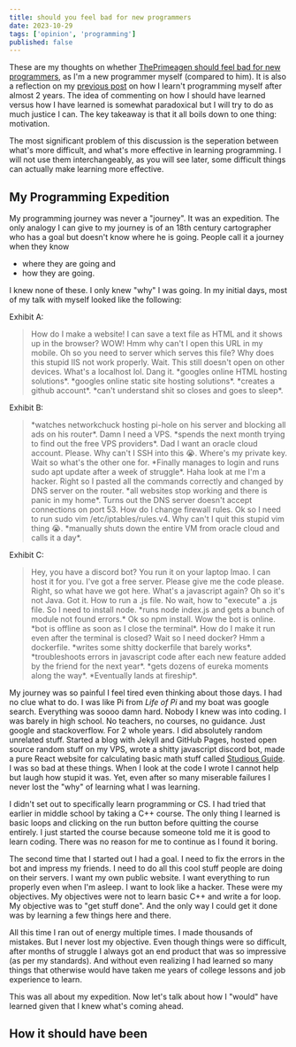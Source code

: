 ```yaml
---
title: should you feel bad for new programmers
date: 2023-10-29
tags: ['opinion', 'programming']
published: false
---
```


These are my thoughts on whether [ThePrimeagen should feel bad for new programmers](https://www.youtube.com/watch?v=ZkuqEWxWI-M&t=240s), as I'm a new programmer myself (compared to him). It is also a reflection on my [previous post](./how-i-learned-programming) on how I learn't programming myself after almost 2 years. The idea of commenting on how I should have learned versus how I have learned is somewhat paradoxical but I will try to do as much justice I can. The key takeaway is that it all boils down to one thing: motivation.

The most significant problem of this discussion is the seperation between what's more difficult, and what's more effective in learning programming. I will not use them interchangeably, as you will see later, some difficult things can actually make learning more effective.

## My Programming Expedition

My programming journey was never a "journey". It was an expedition. The only analogy I can give to my journey is of an 18th century cartographer who has a goal but doesn't know where he is going. People call it a journey when they know 
- where they are going and 
- how they are going. 

I knew none of these. I only knew "why" I was going. In my initial days, most of my talk with myself looked like the following:

Exhibit A:

> How do I make a website! I can save a text file as HTML and it shows up in the browser? WOW! Hmm why can't I open this URL in my mobile. Oh so you need to server which serves this file? Why does this stupid IIS not work properly. Wait. This still doesn't open on other devices. What's a localhost lol. Dang it. \*googles online HTML hosting solutions\*. \*googles online static site hosting solutions\*. \*creates a github account\*. \*can't understand shit so closes and goes to sleep\*.

Exhibit B:

> \*watches networkchuck hosting pi-hole on his server and blocking all ads on his router\*. Damn I need a VPS. \*spends the next month trying to find out the free VPS providers\*. Dad I want an oracle cloud account. Please. Why can't I SSH into this :sob:. Where's my private key. Wait so what's the other one for. \*Finally manages to login and runs sudo apt update after a week of struggle\*. Haha look at me I'm a hacker. Right so I pasted all the commands correctly and changed by DNS server on the router. \*all websites stop working and there is panic in my home\*. Turns out the DNS server doesn't accept connections on port 53. How do I change firewall rules. Ok so I need to run sudo vim /etc/iptables/rules.v4. Why can't I quit this stupid vim thing :sob:. \*manually shuts down the entire VM from oracle cloud and calls it a day\*.

Exhibit C:

> Hey, you have a discord bot? You run it on your laptop lmao. I can host it for you. I've got a free server. Please give me the code please. Right, so what have we got here. What's a javascript again? Oh so it's not Java. Got it. How to run a .js file. No wait, how to "execute" a .js file. So I need to install node. \*runs node index.js and gets a bunch of module not found errors.\* Ok so npm install. Wow the bot is online. \*bot is offline as soon as I close the terminal\*. How do I make it run even after the terminal is closed? Wait so I need docker? Hmm a dockerfile. \*writes some shitty dockerfile that barely works\*. \*troubleshoots errors in javascript code after each new feature added by the friend for the next year\*. \*gets dozens of eureka moments along the way\*. \*Eventually lands at fireship\*.

My journey was so painful I feel tired even thinking about those days. I had no clue what to do. I was like Pi from _Life of Pi_ and my boat was google search. Everything was soooo damn hard. Nobody I knew was into coding. I was barely in high school. No teachers, no courses, no guidance. Just google and stackoverflow. For 2 whole years. I did absolutely random unrelated stuff. Started a blog with Jekyll and GitHub Pages, hosted open source random stuff on my VPS, wrote a shitty javascript discord bot, made a pure React website for calculating basic math stuff called [Studious Guide](https://math.kush.in/). I was so bad at these things. When I look at the code I wrote I cannot help but laugh how stupid it was. Yet, even after so many miserable failures I never lost the "why" of learning what I was learning.

I didn't set out to specifically learn programming or CS. I had tried that earlier in middle school by taking a C++ course. The only thing I learned is basic loops and clicking on the run button before quitting the course entirely. I just started the course because someone told me it is good to learn coding. There was no reason for me to continue as I found it boring.

The second time that I started out I had a goal. I need to fix the errors in the bot and impress my friends. I need to do all this cool stuff people are doing on their servers. I want my own public website. I want everything to run properly even when I'm asleep. I want to look like a hacker. These were my objectives. My objectives were not to learn basic C++ and write a for loop. My objective was to "get stuff done". And the only way I could get it done was by learning a few things here and there.

All this time I ran out of energy multiple times. I made thousands of mistakes. But I never lost my objective. Even though things were so difficult, after months of struggle I always got an end product that was so impressive (as per my standards). And without even realizing I had learned so many things that otherwise would have taken me years of college lessons and job experience to learn.

This was all about my expedition. Now let's talk about how I "would" have learned given that I knew what's coming ahead.

## How it should have been